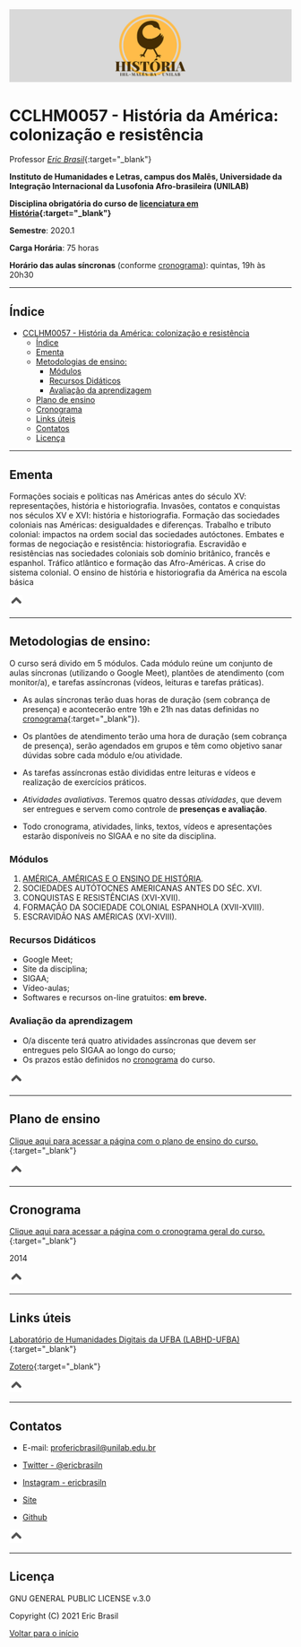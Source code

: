 <div align="center"><img src="imagens/banner1.png" alt="Logo História" title="Logotipo do Curso de História, BA, UNILAB"/></div>

# CCLHM0057 - História da América: colonização e resistência

Professor [_Eric Brasil_](https://ericbrasiln.github.io){:target="_blank"}

**Instituto de Humanidades e Letras, campus dos Malês, Universidade da Integração Internacional da Lusofonia Afro-brasileira (UNILAB)**

**Disciplina obrigatória do curso de [licenciatura em História](http://historia.males.unilab.edu.br/){:target="_blank"}**

**Semestre**: 2020.1

**Carga Horária**: 75 horas

**Horário das aulas síncronas** (conforme [cronograma](cronograma_fina)): quintas, 19h às 20h30

***

## Índice

- [CCLHM0057 - História da América: colonização e resistência](#cclhm0057---história-da-américa-colonização-e-resistência)
  - [Índice](#índice)
  - [Ementa](#ementa)
  - [Metodologias de ensino:](#metodologias-de-ensino)
    - [Módulos](#módulos)
    - [Recursos Didáticos](#recursos-didáticos)
    - [Avaliação da aprendizagem](#avaliação-da-aprendizagem)
  - [Plano de ensino](#plano-de-ensino)
  - [Cronograma](#cronograma)
  - [Links úteis](#links-úteis)
  - [Contatos](#contatos)
  - [Licença](#licença)

***

## Ementa

Formações sociais e políticas nas Américas antes do século XV: representações, história e
historiografia. Invasões, contatos e conquistas nos séculos XV e XVI: história e historiografia.
Formação das sociedades coloniais nas Américas: desigualdades e diferenças. Trabalho e
tributo colonial: impactos na ordem social das sociedades autóctones. Embates e formas de
negociação e resistência: historiografia. Escravidão e resistências nas sociedades coloniais sob
domínio britânico, francês e espanhol. Tráfico atlântico e formação das Afro-Américas. A
crise do sistema colonial. O ensino de história e historiografia da América na escola básica

[<img src="imagens/arrow.png" height="24" width="24">](#índice)

***

## Metodologias de ensino:
O curso será divido em 5 módulos. Cada módulo reúne um conjunto de aulas síncronas (utilizando o Google Meet), plantões de atendimento (com monitor/a), e tarefas assíncronas (vídeos, leituras e tarefas práticas).

- As aulas síncronas terão duas horas de duração (sem cobrança de presença) e acontecerão entre 19h e 21h nas datas definidas no [cronograma](cronograma){:target="_blank"}).

- Os plantões de atendimento terão uma hora de duração (sem cobrança de presença), serão agendados em grupos e têm como objetivo sanar dúvidas sobre cada módulo e/ou atividade.

- As tarefas assíncronas estão divididas entre leituras e vídeos e realização de exercícios práticos.

-  _Atividades avaliativas_. Teremos quatro dessas _atividades_, que devem ser entregues e servem como controle de **presenças e avaliação**.

- Todo cronograma, atividades, links, textos, vídeos e apresentações estarão disponíveis no SIGAA e no site da disciplina.

### Módulos

1. [AMÉRICA, AMÉRICAS E O ENSINO DE HISTÓRIA](modulo1/m1).
2. SOCIEDADES AUTÓTOCNES AMERICANAS ANTES DO SÉC. XVI.
3. CONQUISTAS E RESISTÊNCIAS (XVI-XVII).
4. FORMAÇÃO DA SOCIEDADE COLONIAL ESPANHOLA (XVII-XVIII).
5. ESCRAVIDÃO NAS AMÉRICAS (XVI-XVIII).

### Recursos Didáticos

- Google Meet;
- Site da disciplina;
- SIGAA;
- Vídeo-aulas;
- Softwares e recursos on-line gratuitos: **em breve.**

### Avaliação da aprendizagem

- O/a discente terá quatro atividades assíncronas que devem ser entregues pelo SIGAA ao longo do curso;
- Os prazos estão definidos no [cronograma](cronograma) do curso.

[<img src="imagens/arrow.png" height="24" width="24">](#índice)

***

## Plano de ensino

[Clique aqui para acessar a página com o plano de ensino do curso.](plano-de-ensino.html){:target="_blank"}

[<img src="imagens/arrow.png" height="24" width="24">](#índice)

***

## Cronograma

[Clique aqui para acessar a página com o cronograma geral do curso.](cronograma.md){:target="_blank"}

2014

[<img src="imagens/arrow.png" height="24" width="24">](#índice)

***

## Links úteis

[Laboratório de Humanidades Digitais da UFBA (LABHD-UFBA)](http://www.labhd.ufba.br/){:target="_blank"}

[Zotero](https://www.zotero.org/){:target="_blank"}

[<img src="imagens/arrow.png" height="24" width="24">](#índice)

***

## Contatos

* E-mail: profericbrasil@unilab.edu.br

* <a href="https://twitter.com/ericbrasiln" target="_blank">Twitter - @ericbrasiln</a>

* <a href="https://www.instagram.com/profericbrasil/" target="_blank"> Instagram - ericbrasiln</a>

* <a href="https://ericbrasiln.github.io/" target="_blank"> Site</a>

* <a href= "https://github.com/ericbrasiln/" target="_blank"> Github</a>

[<img src="imagens/arrow.png" height="24" width="24">](#índice)

***

## Licença

GNU GENERAL PUBLIC LICENSE v.3.0

Copyright (C) 2021 Eric Brasil

[Voltar para o início](#cclhm0057---história-da-américa-colonização-e-resistência)
